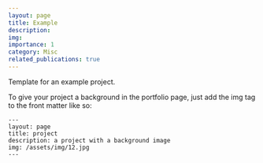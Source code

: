 ```yaml
---
layout: page
title: Example
description: 
img: 
importance: 1
category: Misc
related_publications: true
---
```


Template for an example project.

To give your project a background in the portfolio page, just add the img tag to the front matter like so:

    ---
    layout: page
    title: project
    description: a project with a background image
    img: /assets/img/12.jpg
    ---

